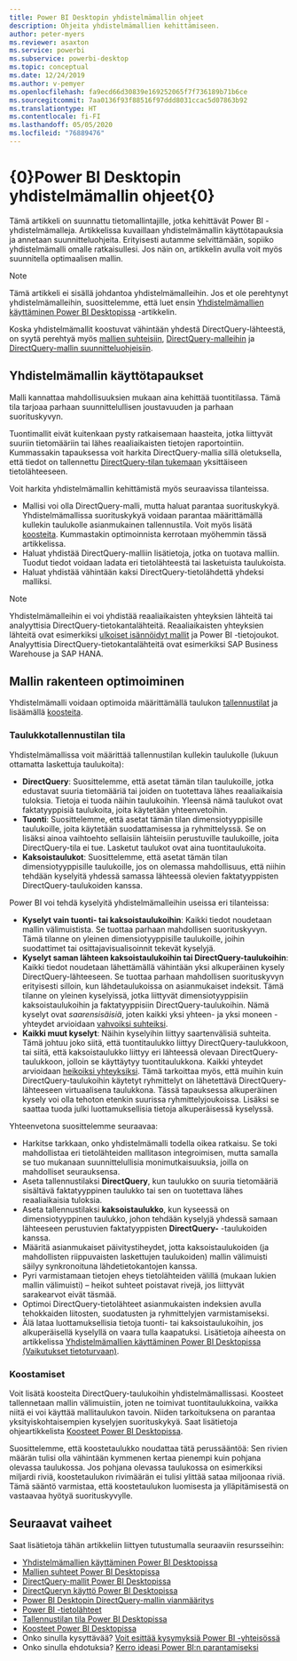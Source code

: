 ```yaml
---
title: Power BI Desktopin yhdistelmämallin ohjeet
description: Ohjeita yhdistelmämallien kehittämiseen.
author: peter-myers
ms.reviewer: asaxton
ms.service: powerbi
ms.subservice: powerbi-desktop
ms.topic: conceptual
ms.date: 12/24/2019
ms.author: v-pemyer
ms.openlocfilehash: fa9ecd66d30839e169252065f7f736189b71b6ce
ms.sourcegitcommit: 7aa0136f93f88516f97ddd8031ccac5d07863b92
ms.translationtype: HT
ms.contentlocale: fi-FI
ms.lasthandoff: 05/05/2020
ms.locfileid: "76889476"
---
```

# <a name="composite-model-guidance-in-power-bi-desktop"></a>{0}Power BI Desktopin yhdistelmämallin ohjeet{0}

Tämä artikkeli on suunnattu tietomallintajille, jotka kehittävät Power BI -yhdistelmämalleja. Artikkelissa kuvaillaan yhdistelmämallin käyttötapauksia ja annetaan suunnitteluohjeita. Erityisesti autamme selvittämään, sopiiko yhdistelmämalli omalle ratkaisullesi. Jos näin on, artikkelin avulla voit myös suunnitella optimaalisen mallin.

> [!NOTE]
> Tämä artikkeli ei sisällä johdantoa yhdistelmämalleihin. Jos et ole perehtynyt yhdistelmämalleihin, suosittelemme, että luet ensin [Yhdistelmämallien käyttäminen Power BI Desktopissa](../desktop-composite-models.md) -artikkelin.
>
> Koska yhdistelmämallit koostuvat vähintään yhdestä DirectQuery-lähteestä, on syytä perehtyä myös [mallien suhteisiin](../desktop-relationships-understand.md), [DirectQuery-malleihin](../desktop-directquery-about.md) ja [DirectQuery-mallin suunnitteluohjeisiin](directquery-model-guidance.md).

## <a name="composite-model-use-cases"></a>Yhdistelmämallin käyttötapaukset

Malli kannattaa mahdollisuuksien mukaan aina kehittää tuontitilassa. Tämä tila tarjoaa parhaan suunnittelullisen joustavuuden ja parhaan suorituskyvyn.

Tuontimallit eivät kuitenkaan pysty ratkaisemaan haasteita, jotka liittyvät suuriin tietomääriin tai lähes reaaliaikaisten tietojen raportointiin. Kummassakin tapauksessa voit harkita DirectQuery-mallia sillä oletuksella, että tiedot on tallennettu [DirectQuery-tilan tukemaan](../power-bi-data-sources.md) yksittäiseen tietolähteeseen.

Voit harkita yhdistelmämallin kehittämistä myös seuraavissa tilanteissa.

- Mallisi voi olla DirectQuery-malli, mutta haluat parantaa suorituskykyä. Yhdistelmämallissa suorituskykyä voidaan parantaa määrittämällä kullekin taulukolle asianmukainen tallennustila. Voit myös lisätä [koosteita](../desktop-aggregations.md). Kummastakin optimoinnista kerrotaan myöhemmin tässä artikkelissa.
- Haluat yhdistää DirectQuery-malliin lisätietoja, jotka on tuotava malliin. Tuodut tiedot voidaan ladata eri tietolähteestä tai lasketuista taulukoista.
- Haluat yhdistää vähintään kaksi DirectQuery-tietolähdettä yhdeksi malliksi.

> [!NOTE]
> Yhdistelmämalleihin ei voi yhdistää reaaliaikaisten yhteyksien lähteitä tai analyyttisia DirectQuery-tietokantalähteitä. Reaaliaikaisten yhteyksien lähteitä ovat esimerkiksi [ulkoiset isännöidyt mallit](../service-datasets-understand.md#external-hosted-models) ja Power BI -tietojoukot. Analyyttisia DirectQuery-tietokantalähteitä ovat esimerkiksi SAP Business Warehouse ja SAP HANA.

## <a name="optimize-model-design"></a>Mallin rakenteen optimoiminen

Yhdistelmämalli voidaan optimoida määrittämällä taulukon [tallennustilat](../desktop-storage-mode.md) ja lisäämällä [koosteita](../desktop-aggregations.md).

### <a name="table-storage-mode"></a>Taulukkotallennustilan tila

Yhdistelmämallissa voit määrittää tallennustilan kullekin taulukolle (lukuun ottamatta laskettuja taulukoita):

- **DirectQuery**: Suosittelemme, että asetat tämän tilan taulukoille, jotka edustavat suuria tietomääriä tai joiden on tuotettava lähes reaaliaikaisia tuloksia. Tietoja ei tuoda näihin taulukoihin. Yleensä nämä taulukot ovat faktatyyppisiä taulukoita, joita käytetään yhteenvetoihin.
- **Tuonti**: Suosittelemme, että asetat tämän tilan dimensiotyyppisille taulukoille, joita käytetään suodattamisessa ja ryhmittelyssä. Se on lisäksi ainoa vaihtoehto sellaisiin lähteisiin perustuville taulukoille, joita DirectQuery-tila ei tue. Lasketut taulukot ovat aina tuontitaulukoita.
- **Kaksoistaulukot**: Suosittelemme, että asetat tämän tilan dimensiotyyppisille taulukoille, jos on olemassa mahdollisuus, että niihin tehdään kyselyitä yhdessä samassa lähteessä olevien faktatyyppisten DirectQuery-taulukoiden kanssa.

Power BI voi tehdä kyselyitä yhdistelmämalleihin useissa eri tilanteissa:

- **Kyselyt vain tuonti- tai kaksoistaulukoihin**: Kaikki tiedot noudetaan mallin välimuistista. Se tuottaa parhaan mahdollisen suorituskyvyn. Tämä tilanne on yleinen dimensiotyyppisille taulukoille, joihin suodattimet tai osittajavisualisoinnit tekevät kyselyjä.
- **Kyselyt saman lähteen kaksoistaulukoihin tai DirectQuery-taulukoihin**: Kaikki tiedot noudetaan lähettämällä vähintään yksi alkuperäinen kysely DirectQuery-lähteeseen. Se tuottaa parhaan mahdollisen suorituskyvyn erityisesti silloin, kun lähdetaulukoissa on asianmukaiset indeksit. Tämä tilanne on yleinen kyselyissä, jotka liittyvät dimensiotyyppisiin kaksoistaulukoihin ja faktatyyppisiin DirectQuery-taulukoihin. Nämä kyselyt ovat _saarensisäisiä_, joten kaikki yksi yhteen- ja yksi moneen -yhteydet arvioidaan [vahvoiksi suhteiksi](../desktop-relationships-understand.md#strong-relationships).
- **Kaikki muut kyselyt**: Näihin kyselyihin liittyy saartenvälisiä suhteita. Tämä johtuu joko siitä, että tuontitaulukko liittyy DirectQuery-taulukkoon, tai siitä, että kaksoistaulukko liittyy eri lähteessä olevaan DirectQuery-taulukkoon, jolloin se käyttäytyy tuontitaulukkona. Kaikki yhteydet arvioidaan [heikoiksi yhteyksiksi](../desktop-relationships-understand.md#weak-relationships). Tämä tarkoittaa myös, että muihin kuin DirectQuery-taulukoihin käytetyt ryhmittelyt on lähetettävä DirectQuery-lähteeseen virtuaalisena taulukkona. Tässä tapauksessa alkuperäinen kysely voi olla tehoton etenkin suurissa ryhmittelyjoukoissa. Lisäksi se saattaa tuoda julki luottamuksellisia tietoja alkuperäisessä kyselyssä.

Yhteenvetona suosittelemme seuraavaa:

- Harkitse tarkkaan, onko yhdistelmämalli todella oikea ratkaisu. Se toki mahdollistaa eri tietolähteiden mallitason integroimisen, mutta samalla se tuo mukanaan suunnittelullisia monimutkaisuuksia, joilla on mahdolliset seurauksensa.
- Aseta tallennustilaksi **DirectQuery**, kun taulukko on suuria tietomääriä sisältävä faktatyyppinen taulukko tai sen on tuotettava lähes reaaliaikaisia tuloksia.
- Aseta tallennustilaksi **kaksoistaulukko**, kun kyseessä on dimensiotyyppinen taulukko, johon tehdään kyselyjä yhdessä samaan lähteeseen perustuvien faktatyyppisten **DirectQuery-** -taulukoiden kanssa.
- Määritä asianmukaiset päivitystiheydet, jotta kaksoistaulukoiden (ja mahdollisten riippuvaisten laskettujen taulukoiden) mallin välimuisti säilyy synkronoituna lähdetietokantojen kanssa.
- Pyri varmistamaan tietojen eheys tietolähteiden välillä (mukaan lukien mallin välimuisti) – heikot suhteet poistavat rivejä, jos liittyvät sarakearvot eivät täsmää.
- Optimoi DirectQuery-tietolähteet asianmukaisten indeksien avulla tehokkaiden liitosten, suodatusten ja ryhmittelyjen varmistamiseksi.
- Älä lataa luottamuksellisia tietoja tuonti- tai kaksoistaulukoihin, jos alkuperäisellä kyselyllä on vaara tulla kaapatuksi. Lisätietoja aiheesta on artikkelissa [Yhdistelmämallien käyttäminen Power BI Desktopissa (Vaikutukset tietoturvaan)](../desktop-composite-models.md#security-implications).

### <a name="aggregations"></a>Koostamiset

Voit lisätä koosteita DirectQuery-taulukoihin yhdistelmämallissasi. Koosteet tallennetaan mallin välimuistiin, joten ne toimivat tuontitaulukkoina, vaikka niitä ei voi käyttää mallitaulukon tavoin. Niiden tarkoituksena on parantaa yksityiskohtaisempien kyselyjen suorituskykyä. Saat lisätietoja ohjeartikkelista [Koosteet Power BI Desktopissa](../desktop-aggregations.md).

Suosittelemme, että koostetaulukko noudattaa tätä perussääntöä: Sen rivien määrän tulisi olla vähintään kymmenen kertaa pienempi kuin pohjana olevassa taulukossa. Jos pohjana olevassa taulukossa on esimerkiksi miljardi riviä, koostetaulukon rivimäärän ei tulisi ylittää sataa miljoonaa riviä. Tämä sääntö varmistaa, että koostetaulukon luomisesta ja ylläpitämisestä on vastaavaa hyötyä suorituskyvylle.

## <a name="next-steps"></a>Seuraavat vaiheet

Saat lisätietoja tähän artikkeliin liittyen tutustumalla seuraaviin resursseihin:

- [Yhdistelmämallien käyttäminen Power BI Desktopissa](../desktop-composite-models.md)
- [Mallien suhteet Power BI Desktopissa](../desktop-relationships-understand.md)
- [DirectQuery-mallit Power BI Desktopissa](../desktop-directquery-about.md)
- [DirectQueryn käyttö Power BI Desktopissa](../desktop-use-directquery.md)
- [Power BI Desktopin DirectQuery-mallin vianmääritys](../desktop-directquery-troubleshoot.md)
- [Power BI -tietolähteet](../power-bi-data-sources.md)
- [Tallennustilan tila Power BI Desktopissa](../desktop-storage-mode.md)
- [Koosteet Power BI Desktopissa](../desktop-aggregations.md)
- Onko sinulla kysyttävää? [Voit esittää kysymyksiä Power BI -yhteisössä](https://community.powerbi.com/)
- Onko sinulla ehdotuksia? [Kerro ideasi Power BI:n parantamiseksi](https://ideas.powerbi.com)
